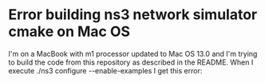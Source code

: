 
# Error building ns3 network simulator cmake on Mac OS

I'm on a MacBook with m1 processor updated to Mac OS 13.0 and I'm trying to build the code from this repository as described in the README.
When I execute ./ns3 configure --enable-examples I get this error:


        